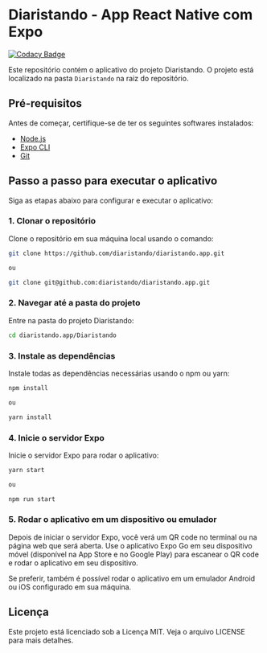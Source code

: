 # Diaristando - App React Native com Expo
[![Codacy Badge](https://app.codacy.com/project/badge/Grade/3cbffee2d63d4c8485c3408b5f051c68)](https://app.codacy.com/gh/diaristando/diaristando.app/dashboard?utm_source=gh&utm_medium=referral&utm_content=&utm_campaign=Badge_grade)

Este repositório contém o aplicativo do projeto Diaristando. O projeto está localizado na pasta `Diaristando` na raiz do repositório.

## Pré-requisitos

Antes de começar, certifique-se de ter os seguintes softwares instalados:

- [Node.js](https://nodejs.org/)
- [Expo CLI](https://docs.expo.dev/get-started/installation/)
- [Git](https://git-scm.com/)

## Passo a passo para executar o aplicativo

Siga as etapas abaixo para configurar e executar o aplicativo:

### 1. Clonar o repositório

Clone o repositório em sua máquina local usando o comando:

```bash
git clone https://github.com/diaristando/diaristando.app.git

ou 

git clone git@github.com:diaristando/diaristando.app.git
```
### 2. Navegar até a pasta do projeto
Entre na pasta do projeto Diaristando:
```bash
cd diaristando.app/Diaristando
```
### 3. Instale as dependências
Instale todas as dependências necessárias usando o npm ou yarn:
```bash
npm install

ou

yarn install
```

### 4. Inicie o servidor Expo
Inicie o servidor Expo para rodar o aplicativo:
```bash
yarn start

ou 

npm run start
```

### 5. Rodar o aplicativo em um dispositivo ou emulador
Depois de iniciar o servidor Expo, você verá um QR code no terminal ou na página web que será aberta. Use o aplicativo Expo Go em seu dispositivo móvel (disponível na App Store e no Google Play) para escanear o QR code e rodar o aplicativo em seu dispositivo.

Se preferir, também é possível rodar o aplicativo em um emulador Android ou iOS configurado em sua máquina.

## Licença
Este projeto está licenciado sob a Licença MIT. Veja o arquivo LICENSE para mais detalhes.





